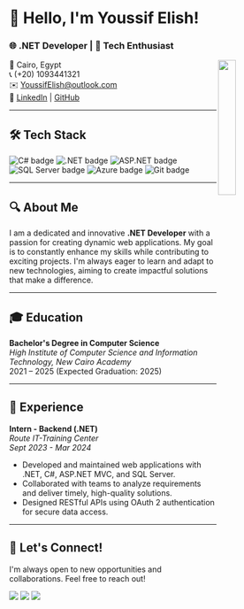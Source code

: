 # 👋 Hello, I'm Youssif Elish!

### 🌐 .NET Developer | 🚀 Tech Enthusiast
<img src="https://avatars.githubusercontent.com/u/583231?v=4" align="right" width="25%"/>

📍 Cairo, Egypt  
📞 (+20) 1093441321  
✉️ [YoussifElish@outlook.com](mailto:YoussElish@outlook.com)  
🔗 [LinkedIn](https://www.linkedin.com/in/youssif-elish/) | [GitHub](https://github.com/YoussifElish)

---

## 🛠️ Tech Stack

<div>
    <img src="https://img.shields.io/badge/C%23-239120?style=flat&logo=csharp&logoColor=white" alt="C# badge"/>
    <img src="https://img.shields.io/badge/.NET-512BD4?style=flat&logo=.net&logoColor=white" alt=".NET badge"/>
    <img src="https://img.shields.io/badge/ASP.NET%20MVC-5C2D8D?style=flat&logo=aspdotnet&logoColor=white" alt="ASP.NET badge"/>
    <img src="https://img.shields.io/badge/SQL%20Server-CC2927?style=flat&logo=microsoftsqlserver&logoColor=white" alt="SQL Server badge"/>
    <img src="https://img.shields.io/badge/Azure-0078D4?style=flat&logo=microsoftazure&logoColor=white" alt="Azure badge"/>
    <img src="https://img.shields.io/badge/Git-F05032?style=flat&logo=git&logoColor=white" alt="Git badge"/>
</div>

---

## 🔍 About Me

I am a dedicated and innovative **.NET Developer** with a passion for creating dynamic web applications. My goal is to constantly enhance my skills while contributing to exciting projects. I'm always eager to learn and adapt to new technologies, aiming to create impactful solutions that make a difference.

---

## 🎓 Education

**Bachelor's Degree in Computer Science**  
*High Institute of Computer Science and Information Technology, New Cairo Academy*  
2021 – 2025 (Expected Graduation: 2025)

---

## 💼 Experience

**Intern - Backend (.NET)**  
*Route IT-Training Center*  
*Sept 2023 - Mar 2024*  
- Developed and maintained web applications with .NET, C#, ASP.NET MVC, and SQL Server.
- Collaborated with teams to analyze requirements and deliver timely, high-quality solutions.
- Designed RESTful APIs using OAuth 2 authentication for secure data access.


---

## 🤝 Let's Connect!

I'm always open to new opportunities and collaborations. Feel free to reach out!

<p>
    <a href="https://www.linkedin.com/in/youssif-elish"><img src="https://img.shields.io/badge/linkedin-%230177B5?style=flat&logo=linkedin&logoColor=white"/></a>
    <a href="https://www.instagram.com/youssif._elish"><img src="https://img.shields.io/badge/instagram-%23E4415F?style=flat&logo=instagram&logoColor=white"/></a>
    <a href="https://www.facebook.com/youssef.elish/"><img src="https://img.shields.io/badge/facebook-%234B8B3B?style=flat&logo=facebook&logoColor=white"/></a>
</p>
